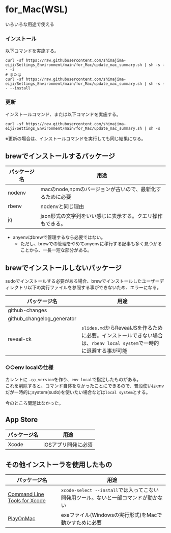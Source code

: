 # for_Mac(WSL)
いろいろな用途で使える

### インストール
以下コマンドを実施する。
```
curl -sf https://raw.githubusercontent.com/shimajima-eiji/Settings_Environment/main/for_Mac/update_mac_summary.sh | sh -s -- -i
# または
curl -sf https://raw.githubusercontent.com/shimajima-eiji/Settings_Environment/main/for_Mac/update_mac_summary.sh | sh -s -- --install
```

### 更新
インストールコマンド、または以下コマンドを実施する。
```
curl -sf https://raw.githubusercontent.com/shimajima-eiji/Settings_Environment/main/for_Mac/update_mac_summary.sh | sh -s
```

※更新の場合は、インストールコマンドを実行しても同じ結果になる。

## brewでインストールするパッケージ
|パッケージ名|用途|
|---|---|
|nodenv|macのnode,npmのバージョンが古いので、最新化するために必要|
|rbenv|nodenvと同じ理由|
|jq|json形式の文字列をいい感じに表示する。クエリ操作もできる。|

- anyenvはbrewで管理するなら必要ではない。
  - ただし、brewでの管理をやめてanyenvに移行する記事も多く見つかることから、一長一短な部分がある。

## brewでインストールしないパッケージ
sudoでインストールする必要がある場合、brewでインストールしたユーザーディレクトリ以下の実行ファイルを参照する事ができないため、エラーになる。

|パッケージ名|用途|
|---|---|
|github-changes||
|github_changelog_generator||
|reveal-ck|`slides.md`からRevealJSを作るために必要。インストールできない場合は、`rbenv local system`で一時的に退避する事が可能|

### ○○env localの仕様
カレントに `.○○_version`を作り、`env local`で指定したものがある。  
これを削除すると、コマンド自体をなかったことにできるので、普段使いはenvだが一時的にsystem(sudo)を使いたい場合などは`local system`とする。

今のところ問題はなかった。

## App Store
|パッケージ名|用途|
|---|---|
|Xcode|iOSアプリ開発に必須|

## その他インストーラを使用したもの
|パッケージ名|用途|
|---|---|
|[Command Line Tools for Xcode](https://developer.apple.com/download/all/?q=for%20Xcode)|`xcode-select --install`では入ってこない開発用ツール。ないと一部コマンドが動かない|
|[PlayOnMac](https://www.playonmac.com)|exeファイル(Windowsの実行形式)をMacで動かすために必要|
